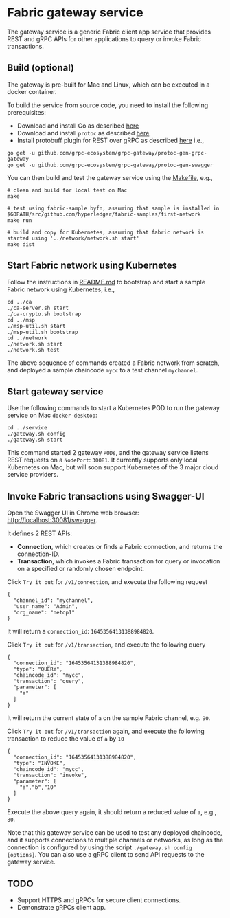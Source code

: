 # Fabric gateway service

The gateway service is a generic Fabric client app service that provides REST and gRPC APIs for other applications to query or invoke Fabric transactions.

## Build (optional)
The gateway is pre-built for Mac and Linux, which can be executed in a docker container.

To build the service from source code, you need to install the following prerequisites:
* Download and install Go as described [here](https://golang.org/dl/)
* Download and install `protoc` as described [here](https://grpc.io/docs/quickstart/go/)
* Install protobuff plugin for REST over gRPC as described [here](https://github.com/grpc-ecosystem/grpc-gateway) i.e.,
```
go get -u github.com/grpc-ecosystem/grpc-gateway/protoc-gen-grpc-gateway
go get -u github.com/grpc-ecosystem/grpc-gateway/protoc-gen-swagger
```
You can then build and test the gateway service using the [Makefile](./Makefile), e.g.,
```
# clean and build for local test on Mac
make

# test using fabric-sample byfn, assuming that sample is installed in $GOPATH/src/github.com/hyperledger/fabric-samples/first-network
make run

# build and copy for Kubernetes, assuming that fabric network is started using '../network/network.sh start'
make dist
```

## Start Fabric network using Kubernetes
Follow the instructions in [README.md](../README.md) to bootstrap and start a sample Fabric network using Kubernetes, i.e.,
```
cd ../ca
./ca-server.sh start
./ca-crypto.sh bootstrap
cd ../msp
./msp-util.sh start
./msp-util.sh bootstrap
cd ../network
./network.sh start
./network.sh test
```
The above sequence of commands created a Fabric network from scratch, and deployed a sample chaincode `mycc` to a test channel `mychannel`.

## Start gateway service
Use the following commands to start a Kubernetes POD to run the gateway service on Mac `docker-desktop`:
```
cd ../service
./gateway.sh config
./gateway.sh start
```
This command started 2 gateway `PODs`, and the gateway service listens REST requests on a `NodePort`: `30081`.  It currently supports only local Kubernetes on Mac, but will soon support Kubernetes of the 3 major cloud service providers.

## Invoke Fabric transactions using Swagger-UI
Open the Swagger UI in Chrome web browser: [http://localhost:30081/swagger](http://localhost:30081/swagger).

It defines 2 REST APIs:
* **Connection**, which creates or finds a Fabric connection, and returns the connection-ID.
* **Transaction**, which invokes a Fabric transaction for query or invocation on a specified or randomly chosen endpoint.

Click `Try it out` for `/v1/connection`, and execute the following request
```
{
  "channel_id": "mychannel",
  "user_name": "Admin",
  "org_name": "netop1"
}
```
It will return a `connection_id`: `16453564131388984820`.

Click `Try it out` for `/v1/transaction`, and execute the following query
```
{
  "connection_id": "16453564131388984820",
  "type": "QUERY",
  "chaincode_id": "mycc",
  "transaction": "query",
  "parameter": [
    "a"
  ]
}
```
It will return the current state of `a` on the sample Fabric channel, e.g. `90`.

Click `Try it out` for `/v1/transaction` again, and execute the following transaction to reduce the value of `a` by `10`
```
{
  "connection_id": "16453564131388984820",
  "type": "INVOKE",
  "chaincode_id": "mycc",
  "transaction": "invoke",
  "parameter": [
    "a","b","10"
  ]
}
```
Execute the above query again, it should return a reduced value of `a`, e.g., `80`.

Note that this gateway service can be used to test any deployed chaincode, and it supports connections to multiple channels or networks, as long as the connection is configured by using the script `./gateway.sh config [options]`.  You can also use a gRPC client to send API requests to the gateway service.

## TODO
* Support HTTPS and gRPCs for secure client connections.
* Demonstrate gRPCs client app.
